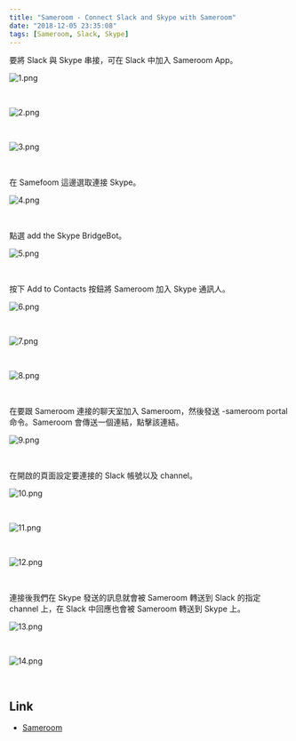 ```yaml
---
title: "Sameroom - Connect Slack and Skype with Sameroom"
date: "2018-12-05 23:35:08"
tags: [Sameroom, Slack, Skype]
---
```



要將 Slack 與 Skype 串接，可在 Slack 中加入 Sameroom App。  

<!-- More -->

![1.png](1.png)

<br/>


![2.png](2.png)

<br/>


![3.png](3.png)

<br/>


在 Samefoom 這邊選取連接 Skype。  

![4.png](4.png)

<br/>


點選 add the Skype BridgeBot。  

![5.png](5.png)

<br/>


按下 Add to Contacts 按鈕將 Sameroom 加入 Skype 通訊人。  

![6.png](6.png)

<br/>


![7.png](7.png)

<br/>


![8.png](8.png)

<br/>


在要跟 Sameroom 連接的聊天室加入 Sameroom，然後發送 -sameroom portal 命令。Sameroom 會傳送一個連結，點擊該連結。  

![9.png](9.png)

<br/>


在開啟的頁面設定要連接的 Slack 帳號以及 channel。  

![10.png](10.png)

<br/>


![11.png](11.png)

<br/>


![12.png](12.png)

<br/>


連接後我們在 Skype 發送的訊息就會被 Sameroom 轉送到 Slack 的指定 channel 上，在 Slack 中回應也會被 Sameroom 轉送到 Skype 上。  

![13.png](13.png)

<br/>


![14.png](14.png)

<br/>


Link
----
* [Sameroom](https://sameroom.io/)
